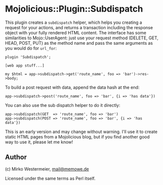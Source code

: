 Mojolicious::Plugin::Subdispatch
================================

This plugin creates a `subdispatch` helper, which helps you creating a request
for your actions, and returns a transaction including the response object with
your fully rendered HTML content. The interface has some similarities to 
Mojo::UserAgent: just use your request method (DELETE, GET, HEAD, POST, PUT) as
the method name and pass the same arguments as you would do for `url_for`:

    plugin 'Subdispatch';

    [web app stuff...]

    my $html = app->subdispatch->get('route_name', foo => 'bar')->res->body;

To build a post request with data, append the data hash at the end:

    app->subdispatch->post('route_name', foo => 'bar', {i => 'has data'})

You can also use the sub dispatch helper to do it directly:

    app->subdispatch(GET  => 'route_name', foo => 'bar')
    app->subdispatch(POST => 'route_name', foo => 'bar', {i => 'has data'})

This is an early version and may change without warning. I'll use it to create
static HTML pages from a Mojolicious blog, but if you find another good way
to use it, please let me know!

Author
------

(c) Mirko Westermeier, <mail@memowe.de>

Licensed under the same terms as Perl itself.
